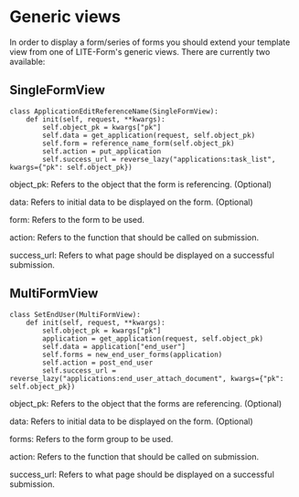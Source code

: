 # Generic views

In order to display a form/series of forms you should extend your template view from one of LITE-Form's generic views. There are currently two available:

## SingleFormView

```
class ApplicationEditReferenceName(SingleFormView):
    def init(self, request, **kwargs):
        self.object_pk = kwargs["pk"]
        self.data = get_application(request, self.object_pk)
        self.form = reference_name_form(self.object_pk)
        self.action = put_application
        self.success_url = reverse_lazy("applications:task_list", kwargs={"pk": self.object_pk})
```

object_pk: Refers to the object that the form is referencing. (Optional)

data: Refers to initial data to be displayed on the form. (Optional)

form: Refers to the form to be used.

action: Refers to the function that should be called on submission.

success_url: Refers to what page should be displayed on a successful submission.

## MultiFormView

```
class SetEndUser(MultiFormView):
    def init(self, request, **kwargs):
        self.object_pk = kwargs["pk"]
        application = get_application(request, self.object_pk)
        self.data = application["end_user"]
        self.forms = new_end_user_forms(application)
        self.action = post_end_user
        self.success_url = reverse_lazy("applications:end_user_attach_document", kwargs={"pk": self.object_pk})
```

object_pk: Refers to the object that the forms are referencing. (Optional)

data: Refers to initial data to be displayed on the form. (Optional)

forms: Refers to the form group to be used.

action: Refers to the function that should be called on submission.

success_url: Refers to what page should be displayed on a successful submission.
